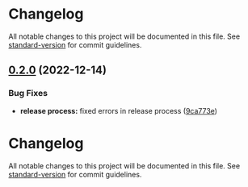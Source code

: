 # Changelog

All notable changes to this project will be documented in this file. See [standard-version](https://github.com/conventional-changelog/standard-version) for commit guidelines.

## [0.2.0](https://github.com/noding-it/ionic.core/compare/v0.1.104...v0.2.0) (2022-12-14)


### Bug Fixes

* **release process:** fixed errors in release process ([9ca773e](https://github.com/noding-it/ionic.core/commit/9ca773ebfe0e618898ae019c01f13c2592998cd6))

# Changelog

All notable changes to this project will be documented in this file. See [standard-version](https://github.com/conventional-changelog/standard-version) for commit guidelines.
